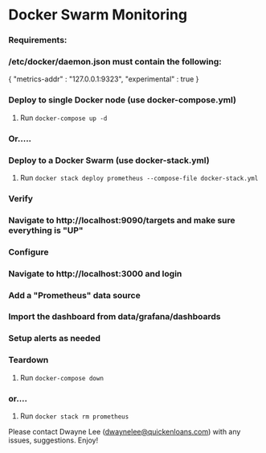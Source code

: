 
# Docker Swarm Monitoring

### Requirements:
### /etc/docker/daemon.json must contain the following:
{
  "metrics-addr" : "127.0.0.1:9323",
  "experimental" : true
}

### Deploy to single Docker node (use docker-compose.yml)
1. Run `docker-compose up -d`

### Or.....

### Deploy to a Docker Swarm (use docker-stack.yml)
1. Run `docker stack deploy prometheus --compose-file docker-stack.yml`

### Verify
### Navigate to http://localhost:9090/targets and make sure everything is "UP"

### Configure
### Navigate to http://localhost:3000 and login
### Add a "Prometheus" data source
### Import the dashboard from data/grafana/dashboards
### Setup alerts as needed

### Teardown
1. Run `docker-compose down`

### or....

1. Run `docker stack rm prometheus`

Please contact Dwayne Lee (dwaynelee@quickenloans.com) with any issues, suggestions.  Enjoy!

